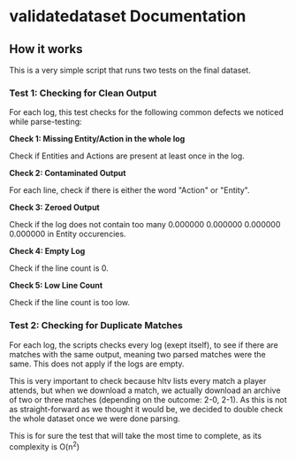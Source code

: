 # validatedataset Documentation

## How it works

This is a very simple script that runs two tests on the final dataset.

### Test 1: Checking for Clean Output

For each log, this test checks for the following common defects we noticed while parse-testing:

**Check 1: Missing Entity/Action in the whole log**

Check if Entities and Actions are present at least once in the log.

**Check 2: Contaminated Output**

For each line, check if there is either the word "Action" or "Entity".

**Check 3: Zeroed Output**

Check if the log does not contain too many 0.000000 0.000000 0.000000 0.000000 in Entity occurencies.

**Check 4: Empty Log**

Check if the line count is 0.

**Check 5: Low Line Count**

Check if the line count is too low.


### Test 2: Checking for Duplicate Matches

For each log, the scripts checks every log (exept itself), to see if there are matches with the same output, meaning two parsed matches were the same. This does not apply if the logs are empty.

This is very important to check because hltv lists every match a player attends, but when we download a match, we actually download an archive of two or three matches (depending on the outcome: 2-0, 2-1).
As this is not as straight-forward as we thought it would be, we decided to double check the whole dataset once we were done parsing.

This is for sure the test that will take the most time to complete, as its complexity is O(n<sup>2</sup>)

